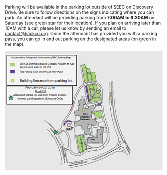 
Parking will be available in the parking lot outside of SEEC on Discovery Drive. Be sure to follow directions on the signs indicating where you can park. An attendant will be providing parking from **7:00AM to 9:30AM** on Saturday (see green star for their location). If you plan on arriving later than 10AM with a car, please let us know by sending an email to [contact@hackcu.org](mailto:contact@hackcu.org). Once the attendant has provided you with a parking pass, you can go in and out parking on the designated areas (on green in the map).

![SEEC Parking](/assets/img/res/parking.png)
